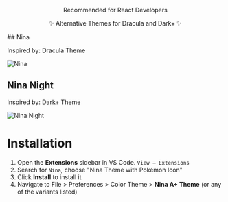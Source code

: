 <div align="center">
  <p>Recommended for React Developers</p>
  <p>✨ Alternative Themes for Dracula and Dark+ ✨</p>
</div>
<div>
## Nina

Inspired by: Dracula Theme

![Nina](https://i.ibb.co/RDXggrY/nina-t.png)

## Nina Night

Inspired by: Dark+ Theme

![Nina Night](https://i.ibb.co/ZGxS7jh/nina-night.png)

# Installation

1. Open the **Extensions** sidebar in VS Code. `View → Extensions`
1. Search for `Nina`, choose "Nina Theme with Pokémon Icon"
1. Click **Install** to install it
1. Navigate to File > Preferences > Color Theme > **Nina A+ Theme** (or any of the variants listed)
</div>
